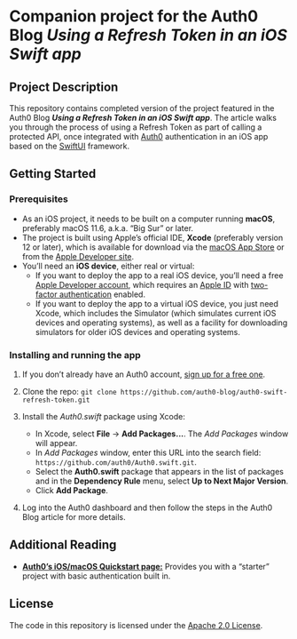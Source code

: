 # Companion project for the Auth0 Blog _Using a Refresh Token in an iOS Swift app_ 

## Project Description

This repository contains completed version of the project featured in the Auth0 Blog **_Using a Refresh Token in an iOS Swift app_**. The article walks you through the process of using a Refresh Token as part of calling a protected API, once integrated with [Auth0](https://auth0.com/) authentication in an iOS app based on the [SwiftUI](https://developer.apple.com/xcode/swiftui/) framework.

## Getting Started

### Prerequisites

* As an iOS project, it needs to be built on a computer running **macOS**, preferably macOS 11.6, a.k.a. “Big Sur” or later.
* The project is built using Apple’s official IDE, **Xcode** (preferably version 12 or later), which is available for download via the [macOS App Store](https://apps.apple.com/) or from the [Apple Developer site](https://developer.apple.com/xcode/).
* You’ll need an **iOS device**, either real or virtual:
	* If you want to deploy the app to a real iOS device, you’ll need a free [Apple Developer account](https://developer.apple.com/programs/), which requires an [Apple ID](https://support.apple.com/apple-id) with [two-factor authentication](https://support.apple.com/en-us/HT204915) enabled.
	* If you want to deploy the app to a virtual iOS device, you just need Xcode, which includes the Simulator (which simulates current iOS devices and operating systems), as well as a facility for downloading simulators for older iOS devices and operating systems.


### Installing and running the app

1. If you don’t already have an Auth0 account, <a href="https://auth0.com/signup" 
  data-amp-replace="CLIENT_ID" 
  data-amp-addparams="anonId=CLIENT_ID(cid-scope-cookie-fallback-name)">
  sign up for a free one</a>.
2. Clone the repo: `git clone https://github.com/auth0-blog/auth0-swift-refresh-token.git`
3. Install the *Auth0.swift* package using Xcode:

	- In Xcode, select **File** → **Add Packages...**. The *Add Packages* window will appear.
	- In *Add Packages* window, enter this URL into the search field: `https://github.com/auth0/Auth0.swift.git`.
	- Select the **Auth0.swift** package that appears in the list of packages and in the **Dependency Rule** menu, select **Up to Next Major Version**.
	- Click **Add Package**.

4. Log into the Auth0 dashboard and then follow the steps in the Auth0 Blog article for more details.

## Additional Reading

* [**Auth0’s iOS/macOS Quickstart page:**](https://auth0.com/docs/quickstart/native/ios-swift) Provides you with a “starter” project with basic authentication built in.


## License

The code in this repository is licensed under the [Apache 2.0 License](https://www.apache.org/licenses/LICENSE-2.0).
